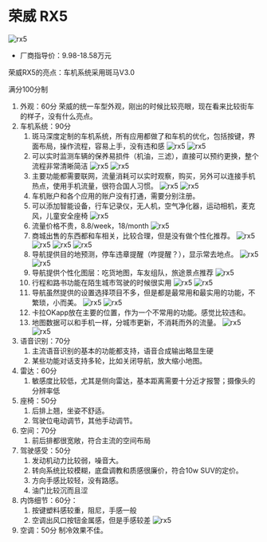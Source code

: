 # 荣威 RX5

![rx5](images/rx5.jpg)



* 厂商指导价：9.98-18.58万元


荣威RX5的亮点：车机系统采用斑马V3.0

满分100分制
1. 外观：60分 荣威的统一车型外观，刚出的时候比较亮眼，现在看来比较街车的样子，没有什么亮点。
2. 车机系统：90分
    1. 斑马深度定制的车机系统，所有应用都做了和车机的优化，包括按键，界面布局，操作流程，容易上手，没有违和感
    ![rx5](images/ic.jpg)
    ![rx5](images/hu1.jpg)
    2. 可以实时监测车辆的保养易损件（机油，三滤），直接可以预约更换，整个流程非常清晰简洁
    ![rx5](images/IMG_2925.JPG)
    ![rx5](images/IMG_2926.JPG)
    3. 主要功能都需要联网，流量消耗可以实时观察，购买，另外可以连接手机热点，使用手机流量，很符合国人习惯。
    ![rx5](images/IMG_2936.JPG)
    ![rx5](images/IMG_2937.JPG)
    4. 车机账户和各个应用的账户没有打通，需要分别注册。
    5. 可以添加智能设备，行车记录仪，无人机，空气净化器，运动相机，麦克风，儿童安全座椅
    ![rx5](images/IMG_2923.JPG)
    6. 流量价格不贵，8.8/week，18/month 
    ![rx5](images/IMG_2934.JPG)
    7. 商城出售的东西都和车相关，比较合理，但是没有做个性化推荐。
    ![rx5](images/IMG_2938.JPG)
    ![rx5](images/IMG_2939.JPG)
    ![rx5](images/IMG_2940.JPG)
    ![rx5](images/IMG_2941.JPG)
    8. 导航提供目的地预测，停车违章提醒（咋提醒？），显示常去地点。
    ![rx5](images/IMG_2944.JPG)
    ![rx5](images/IMG_2945.JPG)
    9. 导航提供个性化图层：吃货地图，车友组队，旅途景点推荐
    ![rx5](images/IMG_2950.JPG)
    10. 行程和路书功能在陌生城市驾驶的时候很实用
    ![rx5](images/IMG_2954.JPG)
    ![rx5](images/IMG_2955.JPG)
    11. 导航虽然提供的设置选择项目不多，但是都是最常用和最实用的功能，不繁琐，小而美。
    ![rx5](images/IMG_2942.JPG)
    ![rx5](images/IMG_2943.JPG)
    12. 卡拉OKapp放在主要的位置，作为一个不常用的功能。感觉比较违和。
    13. 地图数据可以和手机一样，分城市更新，不消耗而外的流量。
    ![rx5](images/IMG_2948.JPG)
    ![rx5](images/IMG_2949.JPG)
3. 语音识别：70分
    1. 主流语音识别的基本的功能都支持，语音合成输出略显生硬
    2. 某些功能对话支持多轮，比如关闭导航，放大缩小地图。
4. 雷达：60分
    1. 敏感度比较低，尤其是侧向雷达，基本距离需要十分近才报警；摄像头的分辨率低
5. 座椅：50分
    1. 后排上翘，坐姿不舒适。
    2. 驾驶位电动调节，其他手动调节。
6. 空间：70分
    1. 前后排都很宽敞，符合主流的空间布局
7. 驾驶感受：50分
    1. 发动机动力比较弱，噪音大。
    2. 转向系统比较模糊，底盘调教和质感很廉价，符合10w SUV的定价。
    3. 方向手感比较轻，没有路感。
    4. 油门比较沉而且涩
8. 内饰细节：60分：
    1. 按键塑料感较重，阻尼，手感一般
    2. 空调出风口按钮金属感，但是手感较差
    ![rx5](images/kongtiao.jpg)
9. 空调：50分 制冷效果不佳。
